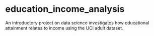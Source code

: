 # education_income_analysis
An introductory project on data science investigates how educational attainment relates to income using the UCI adult dataset.
